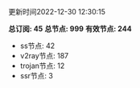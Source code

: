 更新时间2022-12-30 12:30:15

**总订阅: 45**
**总节点: 999**
**有效节点: 244**
- ss节点: 42
- v2ray节点: 187
- trojan节点: 12
- ssr节点: 3
